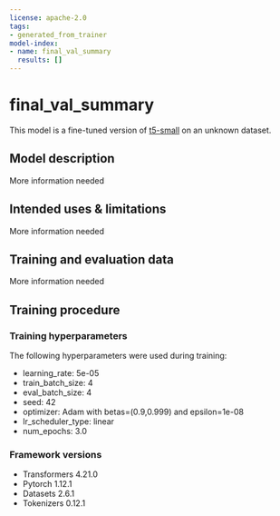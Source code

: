 ```yaml
---
license: apache-2.0
tags:
- generated_from_trainer
model-index:
- name: final_val_summary
  results: []
---
```


<!-- This model card has been generated automatically according to the information the Trainer had access to. You
should probably proofread and complete it, then remove this comment. -->

# final_val_summary

This model is a fine-tuned version of [t5-small](https://huggingface.co/t5-small) on an unknown dataset.

## Model description

More information needed

## Intended uses & limitations

More information needed

## Training and evaluation data

More information needed

## Training procedure

### Training hyperparameters

The following hyperparameters were used during training:
- learning_rate: 5e-05
- train_batch_size: 4
- eval_batch_size: 4
- seed: 42
- optimizer: Adam with betas=(0.9,0.999) and epsilon=1e-08
- lr_scheduler_type: linear
- num_epochs: 3.0

### Framework versions

- Transformers 4.21.0
- Pytorch 1.12.1
- Datasets 2.6.1
- Tokenizers 0.12.1

